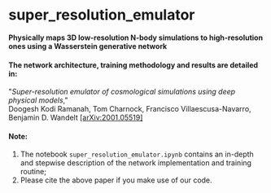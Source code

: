 # super_resolution_emulator
**Physically maps 3D low-resolution N-body simulations to high-resolution ones using a Wasserstein generative network**


#### The network architecture, training methodology and results are detailed in:  
"*Super-resolution emulator of cosmological simulations using deep physical models*,"  
Doogesh Kodi Ramanah, Tom Charnock, Francisco Villaescusa-Navarro, Benjamin D. Wandelt [[arXiv:2001.05519]](https://arxiv.org/abs/2001.05519)

#### Note:  
1) The notebook `super_resolution_emulator.ipynb` contains an in-depth and stepwise description of the network implementation and training routine;
2) Please cite the above paper if you make use of our code.
